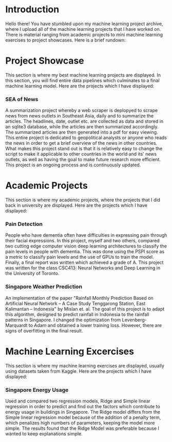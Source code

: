 # Introduction

Hello there! You have stumbled upon my machine learning project archive, where I upload all of the machine learning projects that I have worked on. There is material ranging from academic projects to mini machine learning exercises to project showcases. Here is a brief rundown:

# Project Showcase
This section is where my best machine learning projects are displayed. In this section, you will find entire data pipelines which culminates to a final machine learning model. Here are the projects which I have displayed:

### SEA of News 
A summarization project whereby a web scraper is deplopyed to scrape news from news outlets in Southeast Asia, daily and to summarize the articles. The headlines, date, outlet etc. are collected as data and stored in an sqlite3 database, while the articles are then summarized accordingly. The summarized articles are then generated into a pdf for easy viewing. This entire project is dedicated to geopolitical analysts or anyone who reads the news in order to get a brief overview of the news in other countries. What makes this project stand out is that it is relatively easy to change the script to make it applicable to other countries in the world and its' news outlets, as well as having the goal to make future research more efficient. This project is an ongoing process and is continuously updated.

# Academic Projects
This section is where my academic projects, where the projects that I did back in university are displayed. Here are the projects which I have displayed:

### Pain Detection
People who have dementia often have difficulties in expressing pain through their facial expressions. In this project, myself and two others, compared two cutting edge computer vision deep learning architectures to classify the pain levels in people with dementia. This was done using the PSPI score as a metric to classify pain levels and the use of GPUs to train the model. Finally, a final report was written which achieved a grade of A. This project was written for the class CSC413: Neural Networks and Deep Learning in the University of Toronto.

### Singapore Weather Prediction
An implementation of the paper "Rainfall Monthly Prediction Based on Artificial Neural Network – A Case Study Tenggarong Station, East Kalimantan – Indonesia" by Mislan et. al. The goal of this project is to adapt this algorithm, designed to predict rainfall in Indonesia to the rainfall patterns in Singapore. I changed the optimization from Levenberg-Marquardt to Adam and obtained a lower training loss. However, there are signs of overfitting in the final result.

# Machine Learning Excercises
This section is where my machine learning exercises are displayed, usually using datasets taken from Kaggle. Here are the projects which I have displayed:

### Singapore Energy Usage
Used and compared two regression models, Ridge and Simple linear regression in order to predict and find out the factors which contribute to energy usage in buildings in Singapore. The Ridge model differs from the Simple linear regression model because of the addition of a penalty term, which penalizes high numbers of parameters, keeping the model more simple. The results found that the Ridge Model was preferable because I wanted to keep explanations simple.
